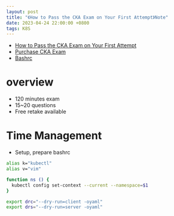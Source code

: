 ```yaml
---
layout: post
title: "《How to Pass the CKA Exam on Your First Attempt》Note"
date: 2023-04-24 22:00:00 +0800
tags: K8S
---
```


- [How to Pass the CKA Exam on Your First Attempt](https://www.youtube.com/watch?v=YMxHK7FRlV0&list=WL&index=11)
- [Purchase CKA Exam](https://training.linuxfoundation.org/certification/certified-kubernetes-administrator-cka/)
- [Bashrc](https://gist.github.com/JamieMac96/adf9d3c9fe9aa6cd40a20047efabc9ec)

# overview

- 120 minutes exam
- 15~20 questions
- Free retake available

# Time Management

- Setup, prepare bashrc

```bash
alias k="kubectl"
alias v="vim"

function ns () {
  kubectl config set-context --current --namespace=$1
}

export drc="--dry-run=client -oyaml"
export drs="--dry-run=server -oyaml"
```
